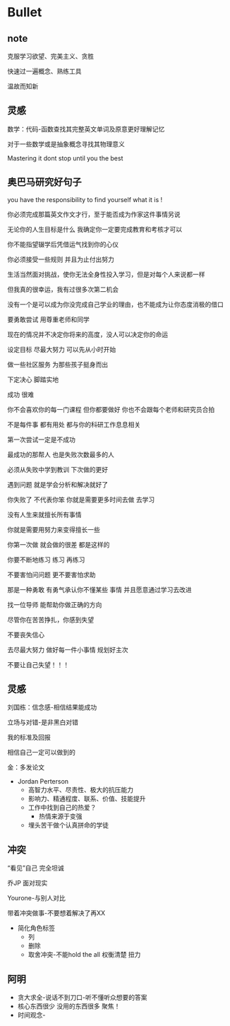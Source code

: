 # Bullet

## note

克服学习欲望、完美主义、贪胜

快速过一遍概念、熟练工具

温故而知新

## 灵感

数学：代码-函数查找其完整英文单词及原意更好理解记忆

对于一些数学或是抽象概念寻找其物理意义

Mastering it dont stop until you the best

## 奥巴马研究好句子

you have the responsibility to find yourself what it is !

你必须完成那篇英文作文才行，至于能否成为作家这件事情另说

无论你的人生目标是什么 我确定你一定要完成教育和考核才可以

你不能指望辍学后凭借运气找到你的心仪

你必须接受一些规则 并且为止付出努力

生活当然面对挑战，使你无法全身性投入学习，但是对每个人来说都一样

但我真的很幸运，我有过很多次第二机会

没有一个是可以成为你没完成自己学业的理由，也不能成为让你态度消极的借口

要勇敢尝试 用尊重老师和同学

现在的情况并不决定你将来的高度，没人可以决定你的命运

设定目标 尽最大努力  可以先从小时开始

做一些社区服务  为那些孩子挺身而出

下定决心 脚踏实地

成功 很难

你不会喜欢你的每一门课程 但你都要做好 你也不会跟每个老师和研究员合拍 

不是每件事 都有用处 都与你的科研工作息息相关

第一次尝试一定是不成功



最成功的那帮人 也是失败次数最多的人

必须从失败中学到教训 下次做的更好

遇到问题  就是学会分析和解决就好了

你失败了 不代表你笨 你就是需要更多时间去做 去学习



没有人生来就擅长所有事情

你就是需要用努力来变得擅长一些

你第一次做 就会做的很差 都是这样的

你要不断地练习 练习 再练习



不要害怕问问题 更不要害怕求助

那是一种勇敢 有勇气承认你不懂某些 事情 并且愿意通过学习去改进

找一位导师 能帮助你做正确的方向



尽管你在苦苦挣扎，你感到失望

不要丧失信心



去尽最大努力 做好每一件小事情  规划好主次 

不要让自己失望！！！

## 灵感

刘国栋：信念感-相信结果能成功

立场与对错-是非黑白对错

我的标准及回报

相信自己一定可以做到的

金：多发论文

- Jordan Perterson
  - 高智力水平、尽责性、极大的抗压能力
  - 影响力、精通程度、联系、价值、技能提升
  - 工作中找到自己的热爱？
    - 热情来源于变强
  - 埋头苦干做个认真拼命的学徒

## 冲突

“看见”自己 完全坦诚

乔JP 面对现实

Yourone-与别人对比

带着冲突做事-不要想着解决了再XX

- 简化角色标签
  - 列
  - 删除
  - 取舍冲突-不能hold the all 权衡清楚 扭力

## 阿明

- 贪大求全-说话不到刀口-听不懂听众想要的答案
- 核心东西很少 没用的东西很多 聚焦！
- 时间观念-
